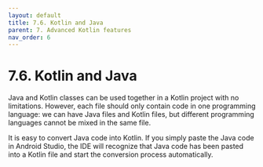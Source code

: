 ```yaml
---
layout: default
title: 7.6. Kotlin and Java
parent: 7. Advanced Kotlin features
nav_order: 6
---
```


# 7.6. Kotlin and Java

Java and Kotlin classes can be used together in a Kotlin project with no limitations. However, each file should only contain code in one programming language: we can have Java files and Kotlin files, but different programming languages cannot be mixed in the same file. 

It is easy to convert Java code into Kotlin. If you simply paste the Java code in Android Studio, the IDE will recognize that Java code has been pasted into a Kotlin file and start the conversion process automatically.
